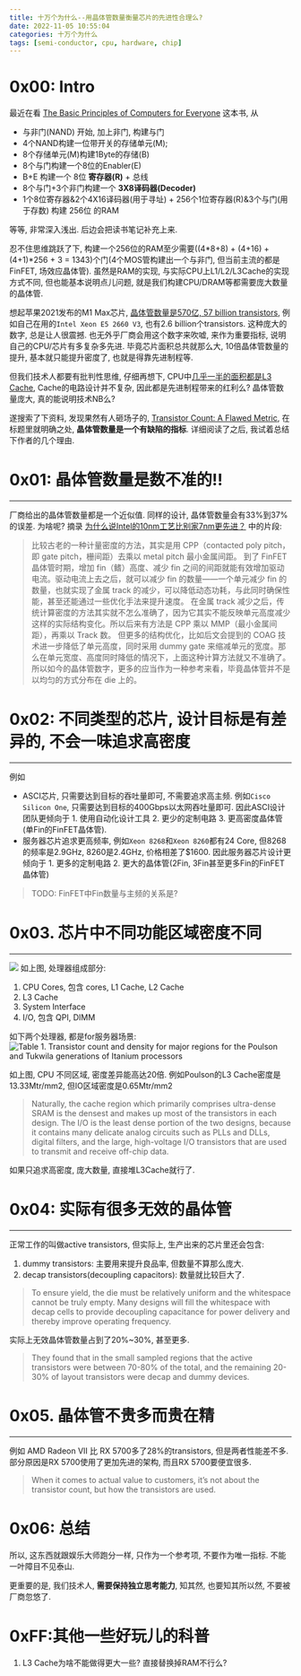 ```yaml
---
title: 十万个为什么--用晶体管数量衡量芯片的先进性合理么?
date: 2022-11-05 10:55:04
categories: 十万个为什么
tags: [semi-conductor, cpu, hardware, chip]
---
```


# 0x00: Intro
最近在看 [The Basic Principles of Computers for Everyone](https://zhuanlan.zhihu.com/p/479978458) 这本书, 从 
- 与非门(NAND) 开始, 加上非门, 构建与门
- 4个NAND构建一位带开关的存储单元(M); 
- 8个存储单元(M)构建1Byte的存储(B)
- 8个与门构建一个8位的Enabler(E)
- B+E 构建一个 8位 **寄存器(R)** + 总线
- 8个与门+3个非门构建一个 **3X8译码器(Decoder)**
- 1个8位寄存器&2个4X16译码器(用于寻址) + 256个1位寄存器(R)&3个与门(用于存数) 构建 256位 的RAM 

等等, 非常深入浅出. 后边会把读书笔记补充上来. 

忍不住思维跳跃了下, 构建一个256位的RAM至少需要((4*8+8) + (4+16) + (4+1)*256 + 3 = 1343)个门(4个MOS管构建出一个与非门, 但当前主流的都是FinFET, 场效应晶体管). 虽然是RAM的实现, 与实际CPU上L1/L2/L3Cache的实现方式不同, 但也能基本说明点儿问题, 就是我们构建CPU/DRAM等都需要庞大数量的晶体管.

想起苹果2021发布的M1 Max芯片, [晶体管数量是570亿, 57 billion transistors](https://www.apple.com/hk/en/newsroom/2021/10/introducing-m1-pro-and-m1-max-the-most-powerful-chips-apple-has-ever-built/), 例如自己在用的`Intel Xeon E5 2660 V3`, 也有2.6 billion个transistors. 这种庞大的数字, 总是让人很震撼. 也无外乎厂商会用这个数字来吹嘘, 来作为重要指标, 说明自己的CPU/芯片有多复杂多先进. 毕竟芯片面积总共就那么大, 10倍晶体管数量的提升, 基本就只能提升密度了, 也就是得靠先进制程等. 

但我们技术人都要有批判性思维, 仔细再想下, CPU中[几乎一半的面积都是L3 Cache](https://zhuanlan.zhihu.com/p/31422201), Cache的电路设计并不复杂, 因此都是先进制程带来的红利么? 晶体管数量庞大, 真的能说明技术NB么?

遂搜索了下资料, 发现果然有人砸场子的, [Transistor Count: A Flawed Metric](https://www.realworldtech.com/transistor-count-flawed-metric/), 在标题里就明确之处, **晶体管数量是一个有缺陷的指标**. 详细阅读了之后, 我试着总结下作者的几个理由.

# 0x01: 晶体管数量是数不准的!!
---
厂商给出的晶体管数量都是一个近似值. 同样的设计, 晶体管数量会有33%到37%的误差. 为啥呢? 摘录 [为什么说Intel的10nm工艺比别家7nm更先进？](https://www.eet-china.com/news/202009071737.html) 中的片段:

> 比较古老的一种计量密度的方法，其实是用 CPP（contacted poly pitch，即 gate pitch，栅间距）去乘以 metal pitch 最小金属间距。
> 到了 FinFET 晶体管时期，增加 fin（鳍）高度、减少 fin 之间的间距就能有效增加驱动电流。驱动电流上去之后，就可以减少 fin 的数量——一个单元减少 fin 的数量，也就实现了金属 track 的减少，可以降低动态功耗，与此同时确保性能，甚至还能通过一些优化手法来提升速度。 
> 在金属 track 减少之后，传统计算密度的方法其实就不怎么准确了，因为它其实不能反映单元高度减少这样的实际结构变化。所以后来有方法是 CPP 乘以 MMP（最小金属间距），再乘以 Track 数。
> 但更多的结构优化，比如后文会提到的 COAG 技术进一步降低了单元高度，同时采用 dummy gate 来缩减单元的宽度。那么在单元宽度、高度同时降低的情况下，上面这种计算方法就又不准确了。
> 所以如今的晶体管数字，更多的应当作为一种参考来看，毕竟晶体管并不是以均匀的方式分布在 die 上的。

# 0x02: 不同类型的芯片, 设计目标是有差异的, 不会一味追求高密度
---
例如
- ASCI芯片, 只需要达到目标的吞吐量即可, 不需要追求高主频. 例如`Cisco Silicon One`, 只需要达到目标的400Gbps以太网吞吐量即可. 因此ASCI设计团队更倾向于 1. 使用自动化设计工具 2. 更少的定制电路 3. 更高密度晶体管(单Fin的FinFET晶体管). 
- 服务器芯片追求更高频率, 例如`Xeon 8268`和`Xeon 8260`都有24 Core, 但8268的频率是2.9GHz, 8260是2.4GHz, 价格相差了$1600. 因此服务器芯片设计更倾向于 1. 更多的定制电路 2. 更大的晶体管(2Fin, 3Fin甚至更多Fin的FinFET晶体管)
> TODO: FinFET中Fin数量与主频的关系是? 

# 0x03. 芯片中不同功能区域密度不同
---
![](https://plantegg.github.io/images/951413iMgBlog/4Z1nU.png)
如上图, 处理器组成部分:
1. CPU Cores, 包含 cores, L1 Cache, L2 Cache
2. L3 Cache
3. System Interface
4. I/O, 包含 QPI, DIMM

如下两个处理器, 都是for服务器场景:
![Table 1. Transistor count and density for major regions for the Poulson and Tukwila generations of Itanium processors](https://www.realworldtech.com/wp-content/uploads/2020/05/Table1.png?x97168)

如上图, CPU 不同区域, 密度差异能高达20倍. 例如Poulson的L3 Cache密度是13.33Mtr/mm2, 但IO区域密度是0.65Mtr/mm2
> Naturally, the cache region which primarily comprises ultra-dense SRAM is the densest and makes up most of the transistors in each design.
> The I/O is the least dense portion of the two designs, because it contains many delicate analog circuits such as PLLs and DLLs, digital filters, and the large, high-voltage I/O transistors that are used to transmit and receive off-chip data.

如果只追求高密度, 庞大数量, 直接堆L3Cache就行了.

# 0x04: 实际有很多无效的晶体管
---
正常工作的叫做active transistors, 但实际上, 生产出来的芯片里还会包含: 
1. dummy transistors: 主要用来提升良品率, 但数量不算那么庞大.
2. decap transistors(decoupling capacitors): 数量就比较巨大了.

> To ensure yield, the die must be relatively uniform and the whitespace cannot be truly empty. Many designs will fill the whitespace with decap cells to provide decoupling capacitance for power delivery and thereby improve operating frequency.

实际上无效晶体管数量占到了20%~30%, 甚至更多.

> They found that in the small sampled regions that the active transistors were between 70-80% of the total, and the remaining 20-30% of layout transistors were decap and dummy devices.

# 0x05. 晶体管不贵多而贵在精
---

例如 AMD Radeon VII 比 RX 5700多了28%的transistors, 但是两者性能差不多. 部分原因是RX 5700使用了更加先进的架构, 而且RX 5700要便宜很多.

> When it comes to actual value to customers, it’s not about the transistor count, but how the transistors are used.

# 0x06: 总结

所以, 这东西就跟娱乐大师跑分一样, 只作为一个参考项, 不要作为唯一指标. 不能一叶障目不见泰山.

更重要的是, 我们技术人, **需要保持独立思考能力**, 知其然, 也要知其所以然, 不要被厂商忽悠了. 

# 0xFF:其他一些好玩儿的科普
1. L3 Cache为啥不能做得更大一些? 直接替换掉RAM不行么?
